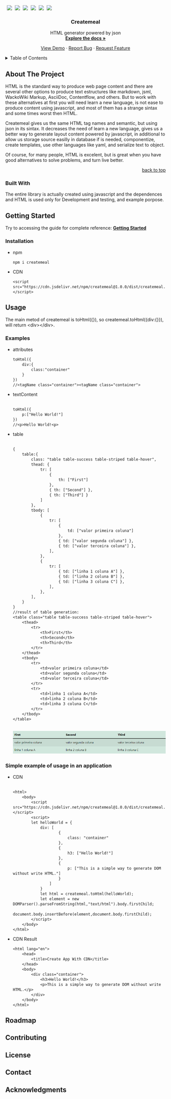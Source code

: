<!DOCTYPE html>
<html>
    <body>
        <div id="top"></div>
        <a
            style="margin-left: 5px"
            href="https://github.com/createmeal/createmeal/graphs/contributors"
            ><img
                src="https://img.shields.io/badge/CONTRIBUTORS-2-brightgreen" /></a
        ><span> </span
        ><a
            style="margin-left: 5px"
            href="https://github.com/createmeal/createmeal/issues"
            ><img src="https://img.shields.io/badge/ISSUES-0-yellow" /></a
        ><span> </span
        ><a
            style="margin-left: 5px"
            href="https://github.com/createmeal/createmeal/blob/master/LICENSE"
            ><img src="https://img.shields.io/badge/LICENSE-MIT-green" /></a
        ><span> </span
        ><a
            style="margin-left: 5px"
            href="https://www.jsdelivr.com/package/npm/createmeal"
            ><img
                src="https://data.jsdelivr.com/v1/package/npm/createmeal/badge" /></a
        ><span> </span
        ><a
            style="margin-left: 5px"
            href="https://www.npmjs.com/package/createmeal"
            ><img src="https://img.shields.io/badge/NPM-1.0.0-red" /></a
        ><span> </span
        ><a style="margin-left: 5px" href="#usage"
            ><img
                src="https://img.shields.io/badge/STATUS-DEVELOPMENT-important"
        /></a>
        <div align="center">
            <h3>Createmeal</h3>
            <p align="center">
                <span>HTML generator powered by json</span><br /><a
                    href="#usage"
                    ><strong>Explore the docs »</strong></a
                >
            </p>
            <p>
                <a href="#"><span>View Demo</span></a
                ><span> · </span
                ><a href="https://github.com/createmeal/createmeal/issues"
                    ><span>Report Bug</span></a
                ><span> · </span
                ><a href="https://github.com/createmeal/createmeal/issues"
                    ><span>Request Feature</span></a
                >
            </p>
        </div>
        <details>
            <summary>Table of Contents</summary>
            <ol>
                <li>
                    <a href="#about-the-project"
                        ><span>About The Project</span></a
                    >
                    <ul>
                        <li>
                            <a href="#built-with"><span>Built With</span></a>
                        </li>
                    </ul>
                </li>
                <li>
                    <a href="#getting-started"><span>Getting Started</span></a>
                    <ul>
                        <li>
                            <a href="#installation"
                                ><span>Installation</span></a
                            >
                        </li>
                    </ul>
                </li>
                <li>
                    <a href="#usage"><span>Usage</span></a>
                    <ul>
                        <li>
                            <a href="#simple-example-of-usage-in-an-application"
                                ><span
                                    >Simple example of usage in an
                                    application</span
                                ></a
                            >
                        </li>
                    </ul>
                </li>
                <li>
                    <a href="#roadmap"><span>Roadmap</span></a>
                </li>
                <li>
                    <a href="#contributing"><span>Contributing</span></a>
                </li>
                <li>
                    <a href="#license"><span>License</span></a>
                </li>
                <li>
                    <a href="#contact"><span>Contact</span></a>
                </li>
                <li>
                    <a href="#acknowledgments"><span>Acknowledgments</span></a>
                </li>
            </ol>
        </details>
        <section>
            <h2>About The Project</h2>
            <p>
                HTML is the standard way to produce web page content and there
                are several other options to produce text estructures like
                markdown, jsml, WackoWiki Markup, AsciiDoc, Contentflow, and
                others. But to work with these alternatives at first you will
                need learn a new language, is not ease to produce content using
                javascript, and most of them has a strange sintax and some times
                worst then HTML.
            </p>
            <p>
                Createmeal gives us the same HTML tag names and semantic, but
                using json in its sintax. It decreases the need of learn a new
                language, gives us a better way to generate layout content
                powered by javascript, in additional to allow us storage source
                easilly in database if is needed, componentize, create
                templates, use other languages like yaml, and serialize text to
                object.
            </p>
            <p>
                Of course, for many people, HTML is excelent, but is great when
                you have good alternatives to solve problems, and turn live
                better.
            </p>
            <p align="right">
                <a href="#top"><span>back to top</span></a>
            </p>
        </section>
        <section>
            <h3>Built With</h3>
            <p>
                The entire library is actually created using javascript and the
                dependences and HTML is used only for Development and testing,
                and example porpose.
            </p>
        </section>
        <section>
            <h2>Getting Started</h2>
            <p>
                <span>Try to accessing the guide for complete reference: </span
                ><a href="#usage"><strong>Getting Started</strong></a>
            </p>
            <h3>Installation</h3>
            <ul>
                <li>
                    <span>npm</span>
                    <pre><code>npm i createmeal</code></pre>
                </li>
                <li>
                    <span>CDN</span>
                    <pre><code>&lt;script src="https://cdn.jsdelivr.net/npm/createmeal@1.0.0/dist/createmeal.min.js"&gt;&lt;/script&gt;</code></pre>
                </li>
            </ul>
        </section>
        <section>
            <h2>Usage</h2>
            <p>
                <span>
                    The main metod of createmeal is toHtml({}), so
                    createmeal.toHtml({div:{}}), will return
                    &lt;div&gt;&lt;/div&gt;.
                </span>
            </p>
            <h3>Examples</h3>
            <ul>
                <li>
                    <span>attributes</span>
                    <pre><code>toHtml({
    div:{
        class:"container"
    }
}) 
//&lt;tagName class="container"&gt;&lt;tagName class="container"&gt;</code></pre>
                </li>
                <li>
                    <span>textContent</span>
                    <pre><code>
toHtml({
    p:["Hello World!"]
}) 
//&lt;p&gt;Hello World!&lt;p&gt;
</code></pre>
                </li>
                <li>
                    <span>table</span>
                    <pre><code>
{
    table:{
        class: "table table-success table-striped table-hover",
        thead: { 
            tr: [
                { 
                    th: ["First"] 
                }, 
                { th: ["Second"] }, 
                { th: ["Third"] }
            ]
        },
        tbody: [
            {
                tr: [
                    { 
                        td: ["valor primeira coluna"] 
                    },
                    { td: ["valor segunda coluna"] },
                    { td: ["valor terceira coluna"] },
                ],
            },
            {
                tr: [
                    { td: ["linha 1 coluna A"] },
                    { td: ["linha 2 coluna B"] },
                    { td: ["linha 3 coluna C"] },
                ],
            },
        ],
    }
}
//result of table generation:
&lt;table class="table table-success table-striped table-hover"&gt;
    &lt;thead&gt;
        &lt;tr&gt;
            &lt;th&gt;First&lt;/th&gt;
            &lt;th&gt;Second&lt;/th&gt;
            &lt;th&gt;Third&lt;/th&gt;
        &lt;/tr&gt;
    &lt;/thead&gt;
    &lt;tbody&gt;
        &lt;tr&gt;
            &lt;td&gt;valor primeira coluna&lt;/td&gt;
            &lt;td&gt;valor segunda coluna&lt;/td&gt;
            &lt;td&gt;valor terceira coluna&lt;/td&gt;
        &lt;/tr&gt;
        &lt;tr&gt;
            &lt;td&gt;linha 1 coluna A&lt;/td&gt;
            &lt;td&gt;linha 2 coluna B&lt;/td&gt;
            &lt;td&gt;linha 3 coluna C&lt;/td&gt;
        &lt;/tr&gt;
    &lt;/tbody&gt;
&lt;/table&gt;
</code></pre>
                </li>
                <h1 align="center">
                    <img
                        alt="table.png"
                        title="Table generated by createmeal"
                        src="./assets/table.png"
                    />
                </h1>
            </ul>
            <h3>Simple example of usage in an application</h3>
            <ul>
                <li>
                    <span>CDN</span>
                    <pre><code>
&lt;html&gt;
    &lt;body&gt;
        &lt;script src="https://cdn.jsdelivr.net/npm/createmeal@1.0.0/dist/createmeal.min.js"&gt;&lt;/script&gt;
        &lt;script&gt;
        let helloWorld = {
            div: [
                    {
                        class: "container"
                    },
                    {
                        h3: ["Hello World!"]
                    },
                    {
                        p: ["This is a simple way to generate DOM without write HTML."]
                    }
                ]
            }
            let html = createmeal.toHtml(helloWorld);
            let element = new DOMParser().parseFromString(html,"text/html").body.firstChild;
            document.body.insertBefore(element,document.body.firstChild);
        &lt;/script&gt;
    &lt;/body&gt;
&lt;/html&gt;                    
</code></pre>
                </li>
                <li>
                    <span>CDN Result</span>
                    <pre><code>&lt;html lang="en"&gt;
    &lt;head&gt;
        &lt;title&gt;Create App With CDN&lt;/title&gt;
    &lt;/head&gt;
    &lt;body&gt;
        &lt;div class="container"&gt;
            &lt;h3&gt;Hello World!&lt;/h3&gt;
            &lt;p&gt;This is a simple way to generate DOM without write HTML.&lt;/p&gt;
        &lt;/div&gt;
    &lt;/body&gt;
&lt;/html&gt;
</code></pre>
                </li>
            </ul>
        </section>
        <h2>Roadmap</h2>
        <h2>Contributing</h2>
        <h2>License</h2>
        <h2>Contact</h2>
        <h2>Acknowledgments</h2>
    </body>
</html>
